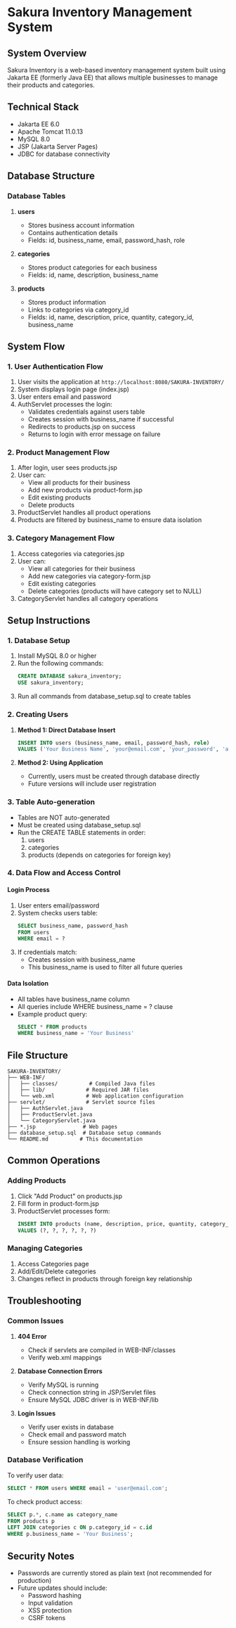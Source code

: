 # Sakura Inventory Management System

## System Overview
Sakura Inventory is a web-based inventory management system built using Jakarta EE (formerly Java EE) that allows multiple businesses to manage their products and categories.

## Technical Stack
- Jakarta EE 6.0
- Apache Tomcat 11.0.13
- MySQL 8.0
- JSP (Jakarta Server Pages)
- JDBC for database connectivity

## Database Structure

### Database Tables
1. **users**
   - Stores business account information
   - Contains authentication details
   - Fields: id, business_name, email, password_hash, role

2. **categories**
   - Stores product categories for each business
   - Fields: id, name, description, business_name

3. **products**
   - Stores product information
   - Links to categories via category_id
   - Fields: id, name, description, price, quantity, category_id, business_name

## System Flow

### 1. User Authentication Flow
1. User visits the application at `http://localhost:8080/SAKURA-INVENTORY/`
2. System displays login page (index.jsp)
3. User enters email and password
4. AuthServlet processes the login:
   - Validates credentials against users table
   - Creates session with business_name if successful
   - Redirects to products.jsp on success
   - Returns to login with error message on failure

### 2. Product Management Flow
1. After login, user sees products.jsp
2. User can:
   - View all products for their business
   - Add new products via product-form.jsp
   - Edit existing products
   - Delete products
3. ProductServlet handles all product operations
4. Products are filtered by business_name to ensure data isolation

### 3. Category Management Flow
1. Access categories via categories.jsp
2. User can:
   - View all categories for their business
   - Add new categories via category-form.jsp
   - Edit existing categories
   - Delete categories (products will have category set to NULL)
3. CategoryServlet handles all category operations

## Setup Instructions

### 1. Database Setup
1. Install MySQL 8.0 or higher
2. Run the following commands:
   ```sql
   CREATE DATABASE sakura_inventory;
   USE sakura_inventory;
   ```
3. Run all commands from database_setup.sql to create tables

### 2. Creating Users
1. **Method 1: Direct Database Insert**
   ```sql
   INSERT INTO users (business_name, email, password_hash, role)
   VALUES ('Your Business Name', 'your@email.com', 'your_password', 'admin');
   ```

2. **Method 2: Using Application**
   - Currently, users must be created through database directly
   - Future versions will include user registration

### 3. Table Auto-generation
- Tables are NOT auto-generated
- Must be created using database_setup.sql
- Run the CREATE TABLE statements in order:
  1. users
  2. categories
  3. products (depends on categories for foreign key)

### 4. Data Flow and Access Control

#### Login Process
1. User enters email/password
2. System checks users table:
   ```sql
   SELECT business_name, password_hash 
   FROM users 
   WHERE email = ?
   ```
3. If credentials match:
   - Creates session with business_name
   - This business_name is used to filter all future queries

#### Data Isolation
- All tables have business_name column
- All queries include WHERE business_name = ? clause
- Example product query:
  ```sql
  SELECT * FROM products 
  WHERE business_name = 'Your Business'
  ```

## File Structure
```
SAKURA-INVENTORY/
├── WEB-INF/
│   ├── classes/          # Compiled Java files
│   ├── lib/             # Required JAR files
│   └── web.xml          # Web application configuration
├── servlet/             # Servlet source files
│   ├── AuthServlet.java
│   ├── ProductServlet.java
│   └── CategoryServlet.java
├── *.jsp               # Web pages
├── database_setup.sql  # Database setup commands
└── README.md          # This documentation
```

## Common Operations

### Adding Products
1. Click "Add Product" on products.jsp
2. Fill form in product-form.jsp
3. ProductServlet processes form:
   ```sql
   INSERT INTO products (name, description, price, quantity, category_id, business_name)
   VALUES (?, ?, ?, ?, ?, ?)
   ```

### Managing Categories
1. Access Categories page
2. Add/Edit/Delete categories
3. Changes reflect in products through foreign key relationship

## Troubleshooting

### Common Issues
1. **404 Error**
   - Check if servlets are compiled in WEB-INF/classes
   - Verify web.xml mappings

2. **Database Connection Errors**
   - Verify MySQL is running
   - Check connection string in JSP/Servlet files
   - Ensure MySQL JDBC driver is in WEB-INF/lib

3. **Login Issues**
   - Verify user exists in database
   - Check email and password match
   - Ensure session handling is working

### Database Verification
To verify user data:
```sql
SELECT * FROM users WHERE email = 'user@email.com';
```

To check product access:
```sql
SELECT p.*, c.name as category_name 
FROM products p 
LEFT JOIN categories c ON p.category_id = c.id 
WHERE p.business_name = 'Your Business';
```

## Security Notes
- Passwords are currently stored as plain text (not recommended for production)
- Future updates should include:
  - Password hashing
  - Input validation
  - XSS protection
  - CSRF tokens
